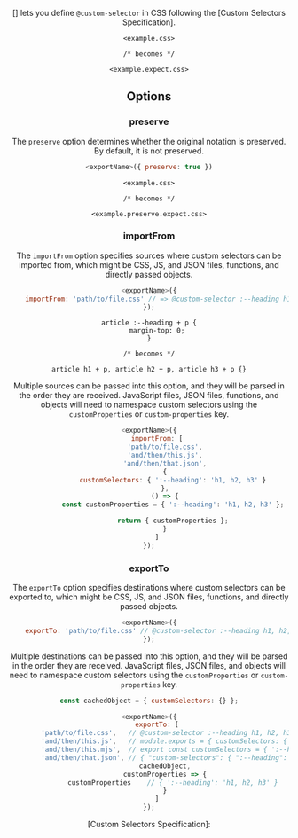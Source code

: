 <!-- Available Variables: -->
<!-- <humanReadableName> PostCSS Your Plugin -->
<!-- <exportName> postcssYourPlugin -->
<!-- <packageName> @csstools/postcss-your-plugin -->
<!-- <packagePath> plugins/postcss-your-plugin -->
<!-- <cssdbId> your-feature -->
<!-- <specUrl> https://www.w3.org/TR/css-color-4/#funcdef-color -->
<!-- <example.css> file contents for examples/example.css -->
<!-- <header> -->
<!-- <usage> usage instructions -->
<!-- <envSupport> -->
<!-- <corsWarning> -->
<!-- <linkList> -->
<!-- to generate : npm run docs -->

<header>

[<humanReadableName>] lets you define `@custom-selector` in CSS following the [Custom Selectors Specification].

```pcss
<example.css>

/* becomes */

<example.expect.css>
```

<usage>

<envSupport>

## Options

### preserve

The `preserve` option determines whether the original notation
is preserved. By default, it is not preserved.

```js
<exportName>({ preserve: true })
```

```pcss
<example.css>

/* becomes */

<example.preserve.expect.css>
```

### importFrom

The `importFrom` option specifies sources where custom selectors can be
imported from, which might be CSS, JS, and JSON files, functions, and directly
passed objects.

```js
<exportName>({
	importFrom: 'path/to/file.css' // => @custom-selector :--heading h1, h2, h3;
});
```

```pcss
article :--heading + p {
	margin-top: 0;
}

/* becomes */

article h1 + p, article h2 + p, article h3 + p {}
```

Multiple sources can be passed into this option, and they will be parsed in the
order they are received. JavaScript files, JSON files, functions, and objects
will need to namespace custom selectors using the `customProperties` or
`custom-properties` key.

```js
<exportName>({
	importFrom: [
		'path/to/file.css',
		'and/then/this.js',
		'and/then/that.json',
		{
			customSelectors: { ':--heading': 'h1, h2, h3' }
		},
		() => {
			const customProperties = { ':--heading': 'h1, h2, h3' };

			return { customProperties };
		}
	]
});
```

### exportTo

The `exportTo` option specifies destinations where custom selectors can be
exported to, which might be CSS, JS, and JSON files, functions, and directly
passed objects.

```js
<exportName>({
	exportTo: 'path/to/file.css' // @custom-selector :--heading h1, h2, h3;
});
```

Multiple destinations can be passed into this option, and they will be parsed
in the order they are received. JavaScript files, JSON files, and objects will
need to namespace custom selectors using the `customProperties` or
`custom-properties` key.

```js
const cachedObject = { customSelectors: {} };

<exportName>({
	exportTo: [
		'path/to/file.css',   // @custom-selector :--heading h1, h2, h3;
		'and/then/this.js',   // module.exports = { customSelectors: { ':--heading': 'h1, h2, h3' } }
		'and/then/this.mjs',  // export const customSelectors = { ':--heading': 'h1, h2, h3' } }
		'and/then/that.json', // { "custom-selectors": { ":--heading": "h1, h2, h3" } }
		cachedObject,
		customProperties => {
			customProperties    // { ':--heading': 'h1, h2, h3' }
		}
	]
});
```

<linkList>
[Custom Selectors Specification]: <specUrl>
